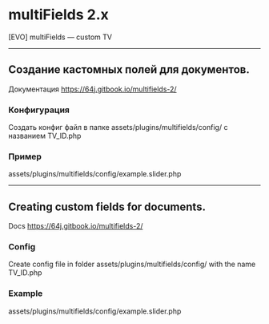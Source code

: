 # multiFields 2.x

[EVO] multiFields — custom TV

---------------------------
## Создание кастомных полей для документов.

Документация https://64j.gitbook.io/multifields-2/

### Конфигурация
Создать конфиг файл в папке assets/plugins/multifields/config/
с названием TV_ID.php

### Пример
assets/plugins/multifields/config/example.slider.php


----------------------------
## Creating custom fields for documents.

Docs https://64j.gitbook.io/multifields-2/

### Config
Create config file in folder assets/plugins/multifields/config/
with the name TV_ID.php

### Example
assets/plugins/multifields/config/example.slider.php
